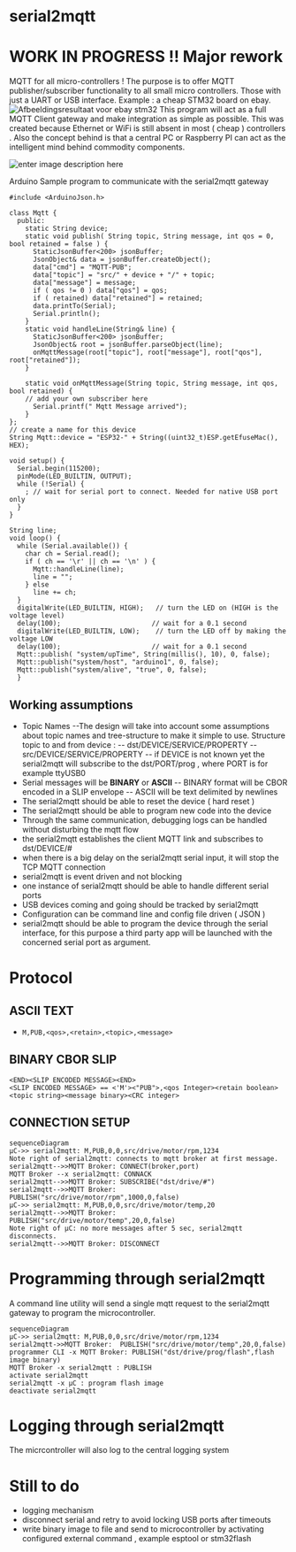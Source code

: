 # serial2mqtt
# WORK IN PROGRESS !! Major rework
<script type="text/javascript" src="https://unpkg.com/mermaid@8.0.0-rc.8/src/mermaid.js"></script>
<script type="text/javascript" src="https://unpkg.com/mermaid@7.1.0/dist/"></script>

MQTT for all micro-controllers ! The purpose is to offer MQTT publisher/subscriber functionality to all small micro controllers. Those with just a UART or USB interface.
Example : a cheap STM32 board on ebay.
![Afbeeldingsresultaat voor ebay stm32](http://www.rogerclark.net/wp-content/uploads/2014/11/STM32Mini-300x300.jpg)
This program will act as a full MQTT Client gateway and make integration as simple as possible.
This was created because Ethernet or WiFi is still absent in most ( cheap ) controllers .
Also the concept behind is that a central PC or Raspberry PI can act as the intelligent mind behind commodity components.

![enter image description here](http://drive.google.com/uc?export=view&id=1rGeHOaMEGLJJqxFsd5fnaAE7N1DHoJUI)

Arduino Sample program to communicate with the serial2mqtt  gateway

   

    #include <ArduinoJson.h>

    class Mqtt {
      public:
        static String device;
        static void publish( String topic, String message, int qos = 0, bool retained = false ) {
          StaticJsonBuffer<200> jsonBuffer;
          JsonObject& data = jsonBuffer.createObject();
          data["cmd"] = "MQTT-PUB";
          data["topic"] = "src/" + device + "/" + topic;
          data["message"] = message;
          if ( qos != 0 ) data["qos"] = qos;
          if ( retained) data["retained"] = retained;
          data.printTo(Serial);
          Serial.println();
        }
        static void handleLine(String& line) {
          StaticJsonBuffer<200> jsonBuffer;
          JsonObject& root = jsonBuffer.parseObject(line);
          onMqttMessage(root["topic"], root["message"], root["qos"], root["retained"]);
        }
    
        static void onMqttMessage(String topic, String message, int qos, bool retained) {
        // add your own subscriber here 
          Serial.printf(" Mqtt Message arrived");
        }
    };
    // create a name for this device
    String Mqtt::device = "ESP32-" + String((uint32_t)ESP.getEfuseMac(), HEX);
    
    void setup() {
      Serial.begin(115200);
      pinMode(LED_BUILTIN, OUTPUT);
      while (!Serial) {
        ; // wait for serial port to connect. Needed for native USB port only
      }
    }
    
    String line;
    void loop() {
      while (Serial.available()) {
        char ch = Serial.read();
        if ( ch == '\r' || ch == '\n' ) {
          Mqtt::handleLine(line);
          line = "";
        } else
          line += ch;
      }
      digitalWrite(LED_BUILTIN, HIGH);   // turn the LED on (HIGH is the voltage level)
      delay(100);                       // wait for a 0.1 second
      digitalWrite(LED_BUILTIN, LOW);    // turn the LED off by making the voltage LOW
      delay(100);                       // wait for a 0.1 second
      Mqtt::publish( "system/upTime", String(millis(), 10), 0, false);
      Mqtt::publish("system/host", "arduino1", 0, false);
      Mqtt::publish("system/alive", "true", 0, false);
      }


## Working assumptions
- Topic Names 
--The design will take into account some assumptions about topic names and tree-structure to make it simple to use.
Structure topic to and from  device :
-- dst/DEVICE/SERVICE/PROPERTY
-- src/DEVICE/SERVICE/PROPERTY
-- if DEVICE is not known yet the serial2mqtt will subscribe to the dst/PORT/prog , where PORT is for example ttyUSB0
- Serial messages will be **BINARY** or **ASCII**
-- BINARY format will be CBOR encoded in a SLIP envelope
-- ASCII will be text delimited by newlines
- The serial2mqtt should be able to reset the device ( hard reset )
- The serial2mqtt should be able to program new code into the device
- Through the same communication, debugging logs can be handled without disturbing the mqtt flow
- the serial2mqtt establishes the client MQTT link and subscribes to dst/DEVICE/#
- when there is a big delay on the serial2mqtt serial input, it will stop the TCP MQTT connection
- serial2mqtt is event driven and not blocking
- one instance of serial2mqtt should be able to handle different serial ports
- USB devices coming and going should be tracked by serial2mqtt
- Configuration can be command line and config file driven ( JSON )
- serial2mqtt should be able to program the device through the serial interface, for this purpose a third party app will be launched with the concerned serial port as argument.

# Protocol
## ASCII TEXT
- `M,PUB,<qos>,<retain>,<topic>,<message>`
## BINARY CBOR SLIP
    <END><SLIP ENCODED MESSAGE><END>
    <SLIP ENCODED MESSAGE> == <'M'><"PUB">,<qos Integer><retain boolean><topic string><message binary><CRC integer>
 ## CONNECTION SETUP
```mermaid
sequenceDiagram
µC->> serial2mqtt: M,PUB,0,0,src/drive/motor/rpm,1234
Note right of serial2mqtt: connects to mqtt broker at first message.
serial2mqtt-->>MQTT Broker: CONNECT(broker,port)
MQTT Broker --x serial2mqtt: CONNACK
serial2mqtt-->>MQTT Broker: SUBSCRIBE("dst/drive/#")
serial2mqtt-->>MQTT Broker: PUBLISH("src/drive/motor/rpm",1000,0,false)
µC->> serial2mqtt: M,PUB,0,0,src/drive/motor/temp,20
serial2mqtt-->>MQTT Broker:  PUBLISH("src/drive/motor/temp",20,0,false)
Note right of µC: no more messages after 5 sec, serial2mqtt disconnects.
serial2mqtt-->>MQTT Broker: DISCONNECT
```
# Programming through serial2mqtt
A command line utility will send a single mqtt request to the serial2mqtt gateway to program the microcontroller.
```mermaid
sequenceDiagram
µC->> serial2mqtt: M,PUB,0,0,src/drive/motor/rpm,1234
serial2mqtt->>MQTT Broker:  PUBLISH("src/drive/motor/temp",20,0,false)
programmer CLI -x MQTT Broker: PUBLISH("dst/drive/prog/flash",flash image binary)
MQTT Broker -x serial2mqtt : PUBLISH
activate serial2mqtt
serial2mqtt -x µC : program flash image
deactivate serial2mqtt
```
# Logging through serial2mqtt
The micrcontroller will also log to the central logging system 

# Still to do

 - logging mechanism
 - disconnect serial and retry to avoid locking USB ports after timeouts
 - write binary image to file and send to microcontroller by activating configured external command , example esptool or stm32flash

<!--stackedit_data:
eyJoaXN0b3J5IjpbOTIyOTUzNjQ1XX0=
-->